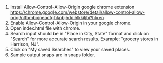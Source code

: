 1. Install Allow-Control-Allow-Origin google chrome extension https://chrome.google.com/webstore/detail/allow-control-allow-origi/nlfbmbojpeacfghkpbjhddihlkkiljbi?hl=en
2. Enable Allow-Control-Allow-Origin in your google chrome.
3. Open index.html file with chrome.
4. Search input should be in "Place in City, State" format and click on "Search" for more accurate search results.
    Example: "grocery stores in Harrison, NJ".
5. Click on "My saved Searches" to view your saved places.
6. Sample output snaps are in snaps folder.